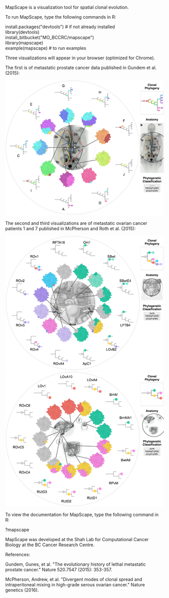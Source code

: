 
MapScape is a visualization tool for spatial clonal evolution.

To run MapScape, type the following commands in R:

install.packages("devtools") # if not already installed  
library(devtools)  
install_bitbucket("MO_BCCRC/mapscape")  
library(mapscape)  
example(mapscape) # to run examples

Three visualizations will appear in your browser (optimized for Chrome).

The first is of metastatic prostate cancer data published in Gundem et al. (2015):

![](gundem_mapscape.png)

The second and third visualizations are of metastatic ovarian cancer patients 1 and 7 published in McPherson and Roth et al. (2015):

![](px1_mcpherson_roth_mapscape.png)
![](px7_mcpherson_roth_mapscape.png)

To view the documentation for MapScape, type the following command in R:

?mapscape

MapScape was developed at the Shah Lab for Computational Cancer Biology at the BC Cancer Research Centre.
 
References:  

Gundem, Gunes, et al. "The evolutionary history of lethal metastatic prostate cancer." Nature 520.7547 (2015): 353-357.

McPherson, Andrew, et al. "Divergent modes of clonal spread and intraperitoneal mixing in high-grade serous ovarian cancer." Nature genetics (2016).
